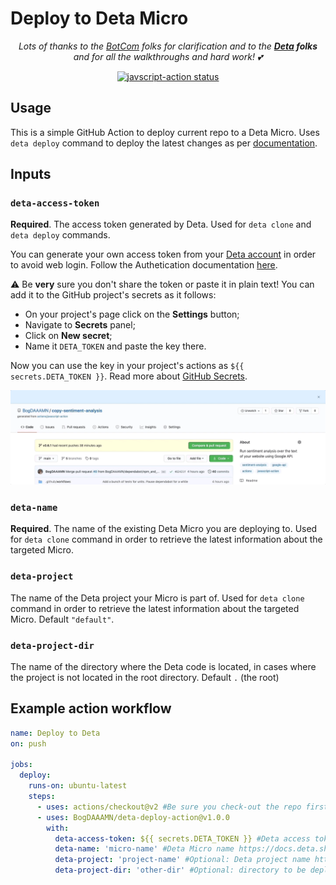# Deploy to Deta Micro

<p align="center">
 <i>Lots of thanks to the <a href="https://github.com/Maxsior/BotCom">BotCom</a> folks for clarification and to the <b><a href="">Deta</a> folks</b> and for all the walkthroughs and hard work! 💕</i>
</p>

<p align="center">
  <a href="https://github.com/BogDAAAMN/gh-action-deta-deploy-test/actions"><img alt="javscript-action status" src="https://github.com/BogDAAAMN/gh-action-deta-deploy-test/workflows/Deploy%20to%20Deta/badge.svg"></a>
</p>

## Usage

This is a simple GitHub Action to deploy current repo to a Deta Micro. Uses `deta deploy` command to deploy the latest changes as per [documentation](https://docs.deta.sh/docs/cli/commands/#deta-deploy). 

## Inputs

### `deta-access-token`

**Required**. The access token generated by Deta. Used for `deta clone` and `deta deploy` commands.

You can generate your own access token from your [Deta account](https://web.deta.sh/home/) in order to avoid web login. Follow the Authetication documentation [here](https://docs.deta.sh/docs/cli/auth).

⚠️ Be **very** sure you don't share the token or paste it in plain text! You can add it to the GitHub project's secrets as it follows:

- On your project's page click on the **Settings** button;
- Navigate to **Secrets** panel;
- Click on **New secret**;
- Name it `DETA_TOKEN` and paste the key there.

Now you can use the key in your project's actions as `${{ secrets.DETA_TOKEN }}`. Read more about [GitHub Secrets](https://docs.github.com/en/actions/configuring-and-managing-workflows/creating-and-storing-encrypted-secrets).

![GitHub Visual Instructions](https://github.com/BogDAAAMN/copy-sentiment-analysis/blob/v0.6.1/_static/gif/github.gif)

### `deta-name`

**Required**. The name of the existing Deta Micro you are deploying to. Used for `deta clone` command in order to retrieve the latest information about the targeted Micro.

### `deta-project`

The name of the Deta project your Micro is part of. Used for `deta clone` command in order to retrieve the latest information about the targeted Micro. Default `"default"`.

### `deta-project-dir`

The name of the directory where the Deta code is located, in cases where the project is not located in the root directory. Default `.` (the root) 

## Example action workflow

```yaml
name: Deploy to Deta
on: push

jobs:
  deploy:
    runs-on: ubuntu-latest
    steps:
      - uses: actions/checkout@v2 #Be sure you check-out the repo first. Deta CLI needs access to the files
      - uses: BogDAAAMN/deta-deploy-action@v1.0.0
        with:
          deta-access-token: ${{ secrets.DETA_TOKEN }} #Deta access token https://docs.deta.sh/docs/cli/auth
          deta-name: 'micro-name' #Deta Micro name https://docs.deta.sh/docs/cli/commands/#deta-clone
          deta-project: 'project-name' #Optional: Deta project name https://docs.deta.sh/docs/cli/commands/#deta-clone
          deta-project-dir: 'other-dir' #Optional: directory to be deployed on Deta. Default is the root "." 
```
